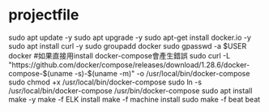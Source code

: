 # projectfile
sudo apt update -y
sudo apt upgrade -y
sudo apt-get install docker.io -y
sudo apt install curl -y
sudo groupadd docker
sudo gpasswd -a $USER docker
#如果直接用install docker-compose會產生錯誤
sudo curl -L "https://github.com/docker/compose/releases/download/1.28.6/docker-compose-$(uname -s)-$(uname -m)" -o /usr/local/bin/docker-compose
sudo chmod +x /usr/local/bin/docker-compose
sudo ln -s /usr/local/bin/docker-compose /usr/bin/docker-compose
sudo apt install make -y
make -f ELK install
make -f machine install
sudo make -f  beat beat

